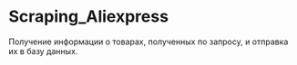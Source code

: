 # Scraping_Aliexpress
Получение информации о товарах, полученных по запросу, и отправка их в базу данных.
